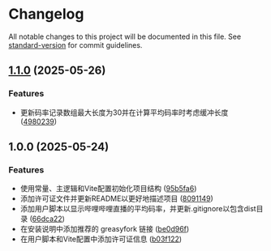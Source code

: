 # Changelog

All notable changes to this project will be documented in this file. See [standard-version](https://github.com/conventional-changelog/standard-version) for commit guidelines.

## [1.1.0](https://github.com/Raven-tu/bili_live_bitrate_ug/compare/v1.0.0...v1.1.0) (2025-05-26)


### Features

* 更新码率记录数组最大长度为30并在计算平均码率时考虑缓冲长度 ([4980239](https://github.com/Raven-tu/bili_live_bitrate_ug/commit/4980239fbc729563bd5cff6869540b705b0a14e4))

## 1.0.0 (2025-05-24)


### Features

* 使用常量、主逻辑和Vite配置初始化项目结构 ([95b5fa6](https://github.com/Raven-tu/bili_live_bitrate_ug/commit/95b5fa6cbaeab5a480374330639adddaf14c2399))
* 添加许可证文件并更新README以更好地描述项目 ([8091149](https://github.com/Raven-tu/bili_live_bitrate_ug/commit/8091149415538825d28378624f3b96db233e3311))
* 添加用户脚本以显示哔哩哔哩直播的平均码率，并更新.gitignore以包含dist目录 ([66dca22](https://github.com/Raven-tu/bili_live_bitrate_ug/commit/66dca226b4dc126e7e05d1fe097b7013e100648f))
* 在安装说明中添加推荐的 greasyfork 链接 ([be0d96f](https://github.com/Raven-tu/bili_live_bitrate_ug/commit/be0d96f0ca48c3bf266caac40a8e7058969b1591))
* 在用户脚本和Vite配置中添加许可证信息 ([b03f122](https://github.com/Raven-tu/bili_live_bitrate_ug/commit/b03f122064f654dcd548a13454ffb3754923c791))
